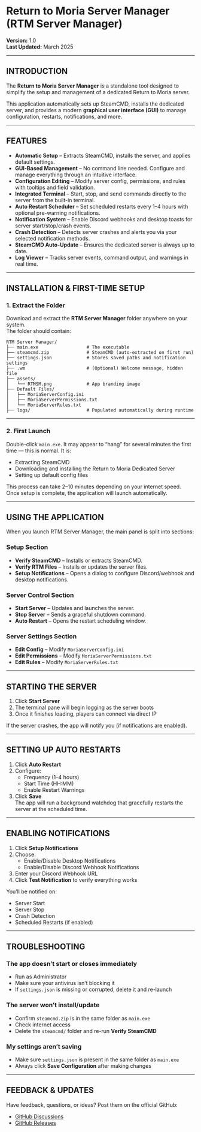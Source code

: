 # Return to Moria Server Manager (RTM Server Manager)

**Version:** 1.0  
**Last Updated:** March 2025

---

## INTRODUCTION

The **Return to Moria Server Manager** is a standalone tool designed to simplify the setup and management of a dedicated Return to Moria server.

This application automatically sets up SteamCMD, installs the dedicated server, and provides a modern **graphical user interface (GUI)** to manage configuration, restarts, notifications, and more.

---

## FEATURES

- **Automatic Setup** – Extracts SteamCMD, installs the server, and applies default settings.  
- **GUI-Based Management** – No command line needed. Configure and manage everything through an intuitive interface.  
- **Configuration Editing** – Modify server config, permissions, and rules with tooltips and field validation.  
- **Integrated Terminal** – Start, stop, and send commands directly to the server from the built-in terminal.  
- **Auto Restart Scheduler** – Set scheduled restarts every 1–4 hours with optional pre-warning notifications.  
- **Notification System** – Enable Discord webhooks and desktop toasts for server start/stop/crash events.  
- **Crash Detection** – Detects server crashes and alerts you via your selected notification methods.  
- **SteamCMD Auto-Update** – Ensures the dedicated server is always up to date.  
- **Log Viewer** – Tracks server events, command output, and warnings in real time.

---

## INSTALLATION & FIRST-TIME SETUP

### 1. Extract the Folder

Download and extract the **RTM Server Manager** folder anywhere on your system.  
The folder should contain:

```
RTM Server Manager/
├── main.exe                  # The executable
├── steamcmd.zip              # SteamCMD (auto-extracted on first run)
├── settings.json             # Stores saved paths and notification settings
├── .wm                       # (Optional) Welcome message, hidden file
├── assets/
│   └── RTMSM.png             # App branding image
├── Default Files/
│   ├── MoriaServerConfig.ini
│   ├── MoriaServerPermissions.txt
│   └── MoriaServerRules.txt
├── logs/                     # Populated automatically during runtime
```

---

### 2. First Launch

Double-click `main.exe`. It may appear to “hang” for several minutes the first time — this is normal. It is:

- Extracting SteamCMD
- Downloading and installing the Return to Moria Dedicated Server
- Setting up default config files

This process can take 2–10 minutes depending on your internet speed.  
Once setup is complete, the application will launch automatically.

---

## USING THE APPLICATION

When you launch RTM Server Manager, the main panel is split into sections:

### Setup Section

- **Verify SteamCMD** – Installs or extracts SteamCMD.
- **Verify RTM Files** – Installs or updates the server files.
- **Setup Notifications** – Opens a dialog to configure Discord/webhook and desktop notifications.

### Server Control Section

- **Start Server** – Updates and launches the server.
- **Stop Server** – Sends a graceful shutdown command.
- **Auto Restart** – Opens the restart scheduling window.

### Server Settings Section

- **Edit Config** – Modify `MoriaServerConfig.ini`
- **Edit Permissions** – Modify `MoriaServerPermissions.txt`
- **Edit Rules** – Modify `MoriaServerRules.txt`

---

## STARTING THE SERVER

1. Click **Start Server**  
2. The terminal pane will begin logging as the server boots  
3. Once it finishes loading, players can connect via direct IP  

If the server crashes, the app will notify you (if notifications are enabled).

---

## SETTING UP AUTO RESTARTS

1. Click **Auto Restart**  
2. Configure:
   - Frequency (1–4 hours)
   - Start Time (HH:MM)
   - Enable Restart Warnings
3. Click **Save**  
The app will run a background watchdog that gracefully restarts the server at the scheduled time.

---

## ENABLING NOTIFICATIONS

1. Click **Setup Notifications**  
2. Choose:
   - Enable/Disable Desktop Notifications
   - Enable/Disable Discord Webhook Notifications
3. Enter your Discord Webhook URL  
4. Click **Test Notification** to verify everything works  

You’ll be notified on:
- Server Start
- Server Stop
- Crash Detection
- Scheduled Restarts (if enabled)

---

## TROUBLESHOOTING

### The app doesn’t start or closes immediately

- Run as Administrator
- Make sure your antivirus isn’t blocking it
- If `settings.json` is missing or corrupted, delete it and re-launch

### The server won’t install/update

- Confirm `steamcmd.zip` is in the same folder as `main.exe`
- Check internet access
- Delete the `steamcmd/` folder and re-run **Verify SteamCMD**

### My settings aren’t saving

- Make sure `settings.json` is present in the same folder as `main.exe`
- Always click **Save Configuration** after making changes

---

## FEEDBACK & UPDATES

Have feedback, questions, or ideas? Post them on the official GitHub:

- [GitHub Discussions](https://github.com/Baghdaddy27/RTM-Dedicated-Server-Manager/discussions/1)  
- [GitHub Releases](https://github.com/Baghdaddy27/RTM-Dedicated-Server-Manager/releases)